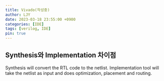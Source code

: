 ```yaml
---
title: Vivado(작성중)
author: LJY
date: 2023-03-18 23:55:00 +0900
categories: [IDE]
tags: [verilog, IDE]
pin: true
---
```


## Synthesis와 Implementation 차이점

Synthesis will convert the RTL code to the netlist. 
Implementation tool will take the netlist as input and does optimization, placement and routing. 
